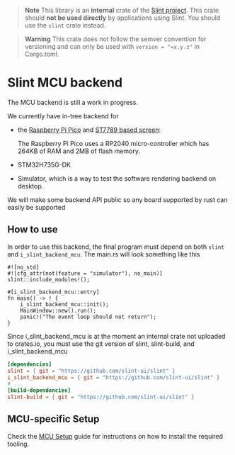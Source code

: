 > **Note**
> This library is an **internal** crate of the [Slint project](https://slint-ui.com).
> This crate should **not be used directly** by applications using Slint.
> You should use the `slint` crate instead.

> **Warning**
> This crate does not follow the semver convention for versioning and can
> only be used with `version = "=x.y.z"` in Cargo.toml.

# Slint MCU backend

The MCU backend is still a work in progress.

We currently have in-tree backend for
 * the [Raspberry Pi Pico](https://www.raspberrypi.com/products/raspberry-pi-pico/)
   and [ST7789 based screen](https://www.waveshare.com/pico-restouch-lcd-2.8.htm):

   The Raspberry Pi Pico uses a RP2040 micro-controller which has 264KB of RAM and 2MB of flash memory.

 * STM32H735G-DK

 * Simulator, which is a way to test the software rendering backend on desktop.

We will make some backend API public so any board supported by rust can easily be supported

## How to use

In order to use this backend, the final program must depend on both `slint` and `i_slint_backend_mcu`.
The main.rs will look something like this

```rust,ignore
#![no_std]
#![cfg_attr(not(feature = "simulator"), no_main)]
slint::include_modules!();

#[i_slint_backend_mcu::entry]
fn main() -> ! {
    i_slint_backend_mcu::init();
    MainWindow::new().run();
    panic!("The event loop should not return");
}
```

Since i_slint_backend_mcu is at the moment an internal crate not uploaded to crates.io, you must
use the git version of slint, slint-build, and i_slint_backend_mcu

```toml
[dependencies]
slint = { git = "https://github.com/slint-ui/slint" }
i_slint_backend_mcu = { git = "https://github.com/slint-ui/slint" }
# ...
[build-dependencies]
slint-build = { git = "https://github.com/slint-ui/slint" }
```

## MCU-specific Setup

Check the [MCU Setup](../../../docs/mcu_setup.md) guide for instructions on how to install
the required tooling.
